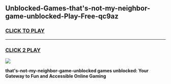 
## Unblocked-Games-that's-not-my-neighbor-game-unblocked-Play-Free-qc9az
<h3>
<a href="https://premium76.site?title=that's-not-my-neighbor-game-unblocked&ref=19M">CLICK TO PLAY</a></h3>
<hr>

<h3>
<a href="https://premium76.site?title=that's-not-my-neighbor-game-unblocked&ref=19M">CLICK 2 PLAY</a>
  
</h3>

<a href="https://premium76.site?title=that's-not-my-neighbor-game-unblocked&ref=19M"><img src="https://clearcache.store/games.png"></a>


**that's-not-my-neighbor-game-unblocked games unblocked: Your Gateway to Fun and Accessible Online Gaming**
